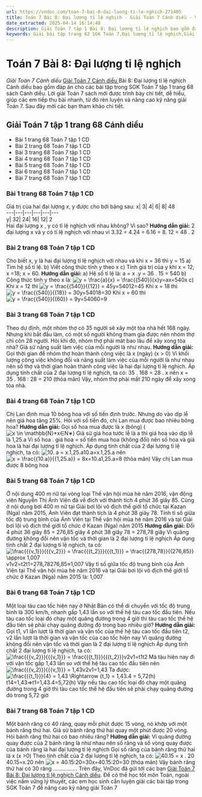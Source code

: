 ```yaml
---
url: https://vndoc.com/toan-7-bai-8-dai-luong-ti-le-nghich-271405
title: Toán 7 Bài 8: Đại lượng tỉ lệ nghịch - Giải Toán 7 Cánh diều - VnDoc.com
date_extracted: 2025-04-14 16:14:48
description: Giải Toán 7 tập 1 Bài 8: Đại lượng tỉ lệ nghịch bao gồm đáp án chi tiết cho các câu hỏi trong SGK Toán 7 tập 1, mời các bạn tham khảo.
keywords: Giải bài tập trang 62 SGK Toán 7,Đại lượng tỉ lệ nghịch,Giải bài tập Toán lớp 7,giải bài tập toán lớp 7 tập 1,giải toán 7,giải bài tập toán 7,giải toán lớp 7,giai toan 7,toan 7,sgk toán 7,toán lớp 7 Đại lượng tỉ lệ nghịch,giải toán 7 bài 8 cánh diều,giải toán 7 Đại lượng tỉ lệ nghịch,giải toán 7 cánh diều
---
```


# Toán 7 Bài 8: Đại lượng tỉ lệ nghịch
 _Giải Toán 7 Cánh diều_
[Giải Toán 7 Cánh diều ](<https://vndoc.com/toan-7-canh-dieu>)Bài 8: Đại lượng tỉ lệ nghịch Cánh diều bao gồm đáp án cho các bài tập trong SGK Toán 7 tập 1 trang 68 sách Cánh diều. Lời giải Toán 7 sách mới được trình bày chi tiết, dễ hiểu[,](<https://vndoc.com/toan-lop7>) giúp các em tiếp thu bài nhanh, từ đó rèn luyện và nâng cao kỹ năng giải Toán 7. Sau đây mời các bạn tham khảo chi tiết.
## Giải Toán 7 tập 1 trang 68 Cánh diều
  * Bài 1 trang 68 Toán 7 tập 1 CD
  * Bài 2 trang 68 Toán 7 tập 1 CD
  * Bài 3 trang 68 Toán 7 tập 1 CD
  * Bài 4 trang 68 Toán 7 tập 1 CD
  * Bài 5 trang 68 Toán 7 tập 1 CD
  * Bài 6 trang 68 Toán 7 tập 1 CD
  * Bài 7 trang 68 Toán 7 tập 1 CD

### Bài 1 trang 68 Toán 7 tập 1 CD
Giá trị của hai đại lượng x, y được cho bởi bảng sau:
x| 3| 4| 6| 8| 48  
---|---|---|---|---|---  
y| 32| 24| 16| 12| 2  
Hai đại lượng x , y có tỉ lệ nghịch với nhau không? Vì sao?
**Hướng dẫn giải:**
2 đại lượng x và y có tỉ lệ nghịch với nhau vì 3.32 = 4.24 = 6.16 = 8. 12 = 48 . 2
### Bài 2 trang 68 Toán 7 tập 1 CD
Cho biết x, y là hai đại lượng tỉ lệ nghịch với nhau và khi x = 36 thì y = 15
a\) Tìm hệ số tỉ lệ.
b\) Viết công thức tính y theo x
c\) Tính giá trị của y khi x = 12; x =18; x = 60.
**Hướng dẫn giải:**
a\) Hệ số tỉ lệ là: a = x .y = 36 . 15 = 540
b\) Công thức tính y theo x là: ![y = \\frac{a}{x} = \\frac{{540}}{x}](https://i.vdoc.vn/data/image/blank.png)y=ax=540x
c\) Khi x = 12 thì ![y = \\frac{{540}}{{12}} = 45](https://i.vdoc.vn/data/image/blank.png)y=54012=45
Khi x = 18 thì ![y = \\frac{{540}}{{18}} = 30](https://i.vdoc.vn/data/image/blank.png)y=54018=30
Khi x = 60 thì ![y = \\frac{{540}}{{60}} = 9](https://i.vdoc.vn/data/image/blank.png)y=54060=9
### Bài 3 trang 68 Toán 7 tập 1 CD
Theo dự định, một nhóm thợ có 35 người sẽ xây một tòa nhà hết 168 ngày. Nhưng khi bắt đầu làm, có một số người không tham gia được nên nhóm thợ chỉ còn 28 người. Hỏi khi đó, nhóm thợ phải mât bao lâu để xây xong tòa nhà? Giả sử năng suất làm việc của mỗi người là như nhau.
**Hướng dẫn giải:**
Gọi thời gian để nhóm thợ hoàn thành công việc là x \(ngày\) \(x > 0\)
Vì khối lượng công việc không đổi và năng suất làm việc của mỗi người là như nhau nên số thợ và thời gian hoàn thành công việc là hai đại lượng tỉ lệ nghịch.
Áp dụng tính chất của 2 đại lượng tỉ lệ nghịch, ta có:
35 . 168 = 28 . x nên x = 35 . 168 : 28 = 210 \(thỏa mãn\)
Vậy, nhóm thợ phải mất 210 ngày để xây xong tòa nhà.
### Bài 4 trang 68 Toán 7 tập 1 CD
Chị Lan định mua 10 bông hoa với số tiền định trước. Nhưng do vào dịp lễ nên giá hoa tăng 25%. Hỏi với số tiền đó, chị Lan mua được bao nhiêu bông hoa?
**Hướng dẫn giải:**
Gọi số hoa mua được là x \(bông\) \(![x \\in \\mathbb{N}*](https://i.vdoc.vn/data/image/blank.png)x∈N∗\)
Giả sử giá hoa tước lễ là a thì giá hoa vào dịp lễ là 1,25.a
Vì số hoa . giá hoa = số tiền mua hoa \(không đổi\) nên số hoa và giá hoa là hai đại lượng tỉ lệ nghịch.
Áp dụng tính chất của 2 đại lượng tỉ lệ nghịch, ta có:
![10. a = x.1,25.a](https://i.vdoc.vn/data/image/blank.png)10.a=x.1,25.a nên ![x = \\frac{{10.a}}{{1,25.a}} = 8](https://i.vdoc.vn/data/image/blank.png)x=10.a1,25.a=8 \(thỏa mãn\)
Vậy chị Lan mua được 8 bông hoa
### Bài 5 trang 68 Toán 7 tập 1 CD
Ở nội dung 400 m nữ tại vòng loại Thế vận hội mùa hè năm 2016, vận động viên Nguyễn Thị Ánh Viên đã về đích với thành tích 4 phút 36 giây 85.
Cũng ở nội dung bơi 400 m nữ tại Giải bơi lội vô địch thế giới tổ chức tại Kazan \(Nga\) năm 2015, Ánh Viên đạt thành tích là 4 phút 38 giây 78.
Tính tỉ số giữa tốc độ trung bình của Ánh Viên tại Thế vận hội mùa hè năm 2016 và tại Giải bơi lội vô địch thế giới tổ chức ở Kazan \(Nga\) năm 2015
**Hướng dẫn giải:**
Đổi 4 phút 36 giây 85 = 276,85 giây
4 phút 38 giây 78 = 278,78 giây
Vì quãng đường không đổi nên vận tốc và thời gian là 2 đại lượng tỉ lệ nghịch
Áp dụng tính chất 2 đại lượng tỉ lệ nghịch, ta có:
![\\frac{{{v_1}}}{{{v_2}}} = \\frac{{{t_2}}}{{{t_1}}} = \\frac{{278,78}}{{276,85}} \\approx 1,007](https://i.vdoc.vn/data/image/blank.png)v1v2=t2t1=278,78276,85≈1,007
Vậy tỉ số giữa tốc độ trung bình của Ánh Viên tại Thế vận hội mùa hè năm 2016 và tại Giải bơi lội vô địch thế giới tổ chức ở Kazan \(Nga\) năm 2015 là: 1,007
### Bài 6 trang 68 Toán 7 tập 1 CD
Một loại tàu cao tốc hiện nay ở Nhật Bản có thể di chuyển với tốc độ trung bình là 300 km/h, nhanh gấp 1,43 lần so với thế hệ tàu cao tốc đầu tiên.
Nếu tàu cao tốc loại đó chạy một quãng đường trong 4 giờ thì tàu cao tốc thế hệ đầu tiên sẽ phải chạy quãng đường đó trong bao nhiêu giờ?
**Hướng dẫn giải:**
Gọi t1, v1 lần lượt là thời gian và vận tốc của thế hệ tàu cao tốc đầu tiên
t2, v2 lần lượt là thời gian và vận tốc của cao tốc hiện nay
Vì quãng đường không đổi nên vận tốc và thời gian là 2 đại lượng tỉ lệ nghịch
Áp dụng tính chất 2 đại lượng tỉ lệ nghịch, ta có:
![\\frac{{{v_2}}}{{{v_1}}} = \\frac{{{t_1}}}{{{t_2}}}](https://i.vdoc.vn/data/image/blank.png)v2v1=t1t2
Mà tàu hiện nay đi với vận tốc gấp 1,43 lần so với thế hệ tàu cao tốc đầu tiên nên ![\\frac{{{v_2}}}{{{v_1}}} = 1,43](https://i.vdoc.vn/data/image/blank.png)v2v1=1,43
Ta được:![\\frac{{{t_1}}}{4} = 1,43 \\Rightarrow {t_1} = 1,43.4 = 5,72\(h\)](https://i.vdoc.vn/data/image/blank.png)t14=1,43⇒t1=1,43.4=5,72\(h\)
Vậy nếu tàu cao tốc loại đó chạy một quãng đường trong 4 giờ thì tàu cao tốc thế hệ đầu tiên sẽ phải chạy quãng đường đó trong 5,72 giờ
### Bài 7 trang 68 Toán 7 tập 1 CD
Một bánh răng có 40 răng, quay mỗi phút được 15 vòng, nó khớp với một bánh răng thứ hai. Giả sử bánh răng thứ hai quay một phút được 20 vòng. Hỏi bánh răng thứ hai có bao nhiêu răng?
**Hướng dẫn giải:**
Vì quãng đường quay được của 2 bánh răng là như nhau nên số răng và số vòng quay được của bánh răng là hai đại lượng tỉ lệ nghịch
Gọi số răng của bánh răng thứ hai là x \(x >0\)
Theo tính chất của 2 đại lượng tỉ lệ nghịch, ta có:
![40.15 = x . 20](https://i.vdoc.vn/data/image/blank.png)40.15=x.20 nên ![x = 40.15:20=30](https://i.vdoc.vn/data/image/blank.png)x=40.15:20=30 \(thỏa mãn\)
Vậy bánh răng thứ hai có 30 răng
................
Trên đây, VnDoc đã gửi tới các bạn [Giải Toán 7 Bài 8: Đại lượng tỉ lệ nghịch Cánh diều](<https://vndoc.com/toan-7-bai-8-dai-luong-ti-le-nghich-271405>). Để có thể học tốt môn Toán, ngoài việc nắm vững lý thuyết, các em học sinh cần luyện giải các bài tập trong SGK Toán 7 để nâng cao kỹ năng giải Toán 7
